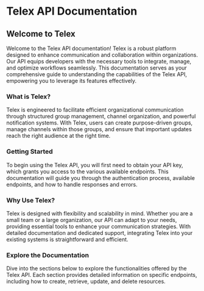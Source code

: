 # Telex API Documentation

## Welcome to Telex

Welcome to the Telex API documentation! Telex is a robust platform designed to enhance communication and collaboration within organizations. Our API equips developers with the necessary tools to integrate, manage, and optimize workflows seamlessly. This documentation serves as your comprehensive guide to understanding the capabilities of the Telex API, empowering you to leverage its features effectively.

### What is Telex?

Telex is engineered to facilitate efficient organizational communication through structured group management, channel organization, and powerful notification systems. With Telex, users can create purpose-driven groups, manage channels within those groups, and ensure that important updates reach the right audience at the right time.

### Getting Started

To begin using the Telex API, you will first need to obtain your API key, which grants you access to the various available endpoints. This documentation will guide you through the authentication process, available endpoints, and how to handle responses and errors.

### Why Use Telex?

Telex is designed with flexibility and scalability in mind. Whether you are a small team or a large organization, our API can adapt to your needs, providing essential tools to enhance your communication strategies. With detailed documentation and dedicated support, integrating Telex into your existing systems is straightforward and efficient.

### Explore the Documentation

Dive into the sections below to explore the functionalities offered by the Telex API. Each section provides detailed information on specific endpoints, including how to create, retrieve, update, and delete resources.

